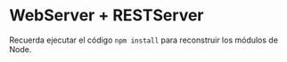 # WebServer + RESTServer

Recuerda ejecutar el código ```npm install``` para reconstruir los
módulos de Node.